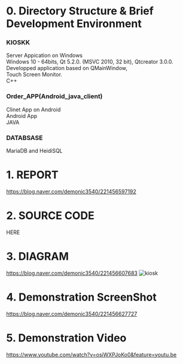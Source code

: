 # 0. Directory Structure & Brief Development Environment 
### KIOSKK    
Server Appication on Windows   
  Windows 10 - 64bits, Qt 5.2.0. (MSVC 2010, 32 bit), Qtcreator 3.0.0. Developped application based on QMainWindow,  
  Touch Screen Monitor.  
  C++

### Order_APP(Android_java_client)  
Clinet App on Android  
Android App   
JAVA

### DATABSASE  
MariaDB and HeidiSQL



# 1. REPORT
https://blog.naver.com/demonic3540/221456597192

# 2. SOURCE CODE  
HERE

# 3. DIAGRAM  
https://blog.naver.com/demonic3540/221456607683
![kiosk](https://user-images.githubusercontent.com/34915108/52113994-329d8780-264e-11e9-9514-41c62c662d04.png)

# 4. Demonstration ScreenShot   
https://blog.naver.com/demonic3540/221456627727

# 5. Demonstration Video  
https://www.youtube.com/watch?v=osiWXPJoKo0&feature=youtu.be




